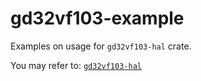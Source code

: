 # gd32vf103-example

Examples on usage for `gd32vf103-hal` crate.

You may refer to: [`gd32vf103-hal`](https://github.com/gd32v-rust/gd32vf103-hal)
